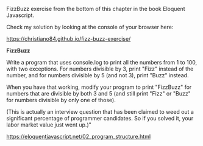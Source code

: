 FizzBuzz exercise from the bottom of this chapter in the book Eloquent Javascript.

Check my solution by looking at the console of your browser here:

https://christiano84.github.io/fizz-buzz-exercise/

**FizzBuzz**

Write a program that uses console.log to print all the numbers from 1 to 100, with two exceptions. For numbers divisible by 3, print "Fizz" instead of the number, and for numbers divisible by 5 (and not 3), print "Buzz" instead.

When you have that working, modify your program to print "FizzBuzz" for numbers that are divisible by both 3 and 5 (and still print "Fizz" or "Buzz" for numbers divisible by only one of those).

(This is actually an interview question that has been claimed to weed out a significant percentage of programmer candidates. So if you solved it, your labor market value just went up.)"

https://eloquentjavascript.net/02_program_structure.html

